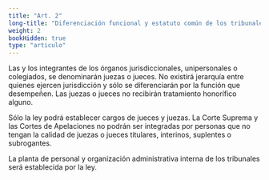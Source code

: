 ```yaml
---
title: "Art. 2"
long-title: "Diferenciación funcional y estatuto común de los tribunales"
weight: 2
bookHidden: true
type: "articulo"
---
```

Las y los integrantes de los órganos jurisdiccionales, unipersonales o colegiados, se denominarán juezas o jueces. No existirá jerarquía entre quienes ejercen jurisdicción y sólo se diferenciarán por la función que desempeñen. Las juezas o jueces no recibirán tratamiento honorífico alguno.

Sólo la ley podrá establecer cargos de jueces y juezas. La Corte Suprema y las Cortes de Apelaciones no podrán ser integradas por personas que no tengan la calidad de juezas o jueces titulares, interinos, suplentes o subrogantes.

La planta de personal y organización administrativa interna de los tribunales será establecida por la ley.
